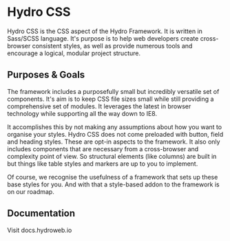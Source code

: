 # Hydro CSS

Hydro CSS is the CSS aspect of the Hydro Framework. It is written in Sass/SCSS language. It's purpose is to help web developers create cross-browser consistent styles, as well as provide numerous tools and encourage a logical, modular project structure.

## Purposes & Goals

The framework includes a purposefully small but incredibly versatile set of components. It's aim is to keep CSS file sizes small while still providing a comprehensive set of modules. It leverages the latest in browser technology while supporting all the way down to IE8.

It accomplishes this by not making any assumptions about how you want to organise your styles. Hydro CSS does not come preloaded with button, field and heading styles. These are opt-in aspects to the framework. It also only includes components that are necessary from a cross-browser and complexity point of view. So structural elements (like columns) are built in but things like table styles and markers are up to you to implement.

Of course, we recognise the usefulness of a framework that sets up these base styles for you. And with that a style-based addon to the framework is on our roadmap.

## Documentation

Visit docs.hydroweb.io